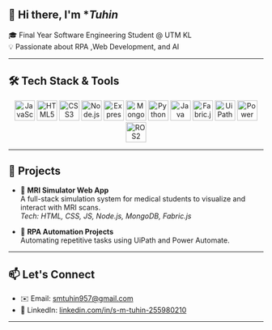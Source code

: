 ## 👋 Hi there, I'm **Tuhin*

🎓 Final Year Software Engineering Student @ UTM KL  
💡 Passionate about RPA ,Web Development, and AI  


---

## 🛠️ Tech Stack & Tools

<div align="center">
  <img src="https://cdn.jsdelivr.net/gh/devicons/devicon/icons/javascript/javascript-original.svg" height="40" alt="JavaScript"/>
  <img src="https://cdn.jsdelivr.net/gh/devicons/devicon/icons/html5/html5-original.svg" height="40" alt="HTML5"/>
  <img src="https://cdn.jsdelivr.net/gh/devicons/devicon/icons/css3/css3-original.svg" height="40" alt="CSS3"/>
  <img src="https://cdn.jsdelivr.net/gh/devicons/devicon/icons/nodejs/nodejs-original.svg" height="40" alt="Node.js"/>
  <img src="https://cdn.jsdelivr.net/gh/devicons/devicon/icons/express/express-original.svg" height="40" alt="Express.js"/>
  <img src="https://cdn.jsdelivr.net/gh/devicons/devicon/icons/mongodb/mongodb-original.svg" height="40" alt="MongoDB"/>
  <img src="https://cdn.jsdelivr.net/gh/devicons/devicon/icons/python/python-original.svg" height="40" alt="Python"/>
  <img src="https://cdn.jsdelivr.net/gh/devicons/devicon/icons/java/java-original.svg" height="40" alt="Java"/>
  <img src="https://upload.wikimedia.org/wikipedia/commons/2/24/FabricJS_logo.png" height="40" alt="Fabric.js"/>
  <img src="https://upload.wikimedia.org/wikipedia/commons/e/e4/UiPath_Logo.png" height="40" alt="UiPath"/>
  <img src="https://upload.wikimedia.org/wikipedia/commons/f/fc/Microsoft_Power_Automate_Logo.png" height="40" alt="Power Automate"/>
  <img src="https://raw.githubusercontent.com/ros2/ros2/foxy/ros2_logo.png" height="40" alt="ROS2"/>
</div>

---

## 📌 Projects

- 🧠 **MRI Simulator Web App**  
  A full-stack simulation system for medical students to visualize and interact with MRI scans.  
  _Tech: HTML, CSS, JS, Node.js, MongoDB, Fabric.js_

- 🤖 **RPA Automation Projects**  
  Automating repetitive tasks using UiPath and Power Automate.

---

## 📫 Let's Connect

- ✉️ Email: [smtuhin957@gmail.com](mailto:smtuhin957@gmail.com)  
- 💼 LinkedIn: [linkedin.com/in/s-m-tuhin-255980210](https://www.linkedin.com/in/s-m-tuhin-255980210/)

---

<!-- Optional visitor badge -->
<!-- ![Visitors](https://visitor-badge.laobi.icu/badge?page_id=smtuhin01.readme) -->
